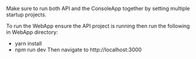 Make sure to run both API and the ConsoleApp together by setting multiple startup projects.

To run the WebApp ensure the API project is running then run the following in WebApp directory:
- yarn install
- npm run dev
Then navigate to http://localhost:3000